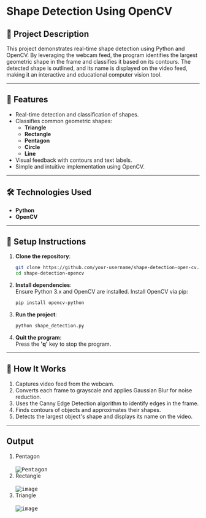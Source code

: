 # Shape Detection Using OpenCV  

## 📜 **Project Description**  
This project demonstrates real-time shape detection using Python and OpenCV. By leveraging the webcam feed, the program identifies the largest geometric shape in the frame and classifies it based on its contours. The detected shape is outlined, and its name is displayed on the video feed, making it an interactive and educational computer vision tool.  

---

## 🚀 **Features**  
- Real-time detection and classification of shapes.  
- Classifies common geometric shapes:  
  - **Triangle**  
  - **Rectangle**  
  - **Pentagon**  
  - **Circle**  
  - **Line**  
- Visual feedback with contours and text labels.  
- Simple and intuitive implementation using OpenCV.  

---

## 🛠️ **Technologies Used**  
- **Python**  
- **OpenCV**  

---

## 🔧 **Setup Instructions**  

1. **Clone the repository**:  
   ```bash  
   git clone https://github.com/your-username/shape-detection-open-cv.git  
   cd shape-detection-opencv  
   ```  

2. **Install dependencies**:  
   Ensure Python 3.x and OpenCV are installed. Install OpenCV via pip:  
   ```bash  
   pip install opencv-python  
   ```  

3. **Run the project**:  
   ```bash  
   python shape_detection.py  
   ```  

4. **Quit the program**:  
   Press the **'q'** key to stop the program.  

---

## 📸 **How It Works**  
1. Captures video feed from the webcam.  
2. Converts each frame to grayscale and applies Gaussian Blur for noise reduction.  
3. Uses the Canny Edge Detection algorithm to identify edges in the frame.  
4. Finds contours of objects and approximates their shapes.  
5. Detects the largest object's shape and displays its name on the video.  

---

## **Output**  
1. Pentagon <br> <br> <kbd>![Pentagon](https://github.com/user-attachments/assets/d7c31fc7-37c2-4864-9ea2-8c3538921cb9)</kbd>
2. Rectangle <br> <br> <kbd>![image](https://github.com/user-attachments/assets/891bfc86-960f-4289-b31d-0d0ef8a3475c)</kbd>
3. Triangle <br> <br> <kbd>![image](https://github.com/user-attachments/assets/323cbdfd-5cb6-4b65-af3e-956eb3dcd5c8)</kbd>

      
   




